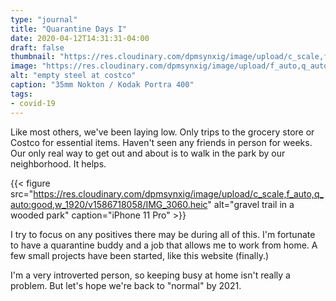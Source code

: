 ```yaml
---
type: "journal"
title: "Quarantine Days I"
date: 2020-04-12T14:31:31-04:00
draft: false
thumbnail: "https://res.cloudinary.com/dpmsynxig/image/upload/c_scale,f_auto,q_auto:good,w_700/v1586719663/000036960016.jpg"
image: "https://res.cloudinary.com/dpmsynxig/image/upload/f_auto,q_auto:good/v1586719663/000036960016.jpg"
alt: "empty steel at costco"
caption: "35mm Nokton / Kodak Portra 400"
tags:
- covid-19
---
```


Like most others, we've been laying low. Only trips to the grocery store or Costco for essential items. Haven't seen any friends in person for weeks. Our only real way to get out and about is to walk in the park by our neighborhood. It helps.

{{< figure src="https://res.cloudinary.com/dpmsynxig/image/upload/c_scale,f_auto,q_auto:good,w_1920/v1586718058/IMG_3060.heic" alt="gravel trail in a wooded park" caption="iPhone 11 Pro" >}}

I try to focus on any positives there may be during all of this. I'm fortunate to have a quarantine buddy and a job that allows me to work from home. A few small projects have been started, like this website (finally.) 

I'm a very introverted person, so keeping busy at home isn't really a problem. But let's hope we're back to "normal" by 2021.
